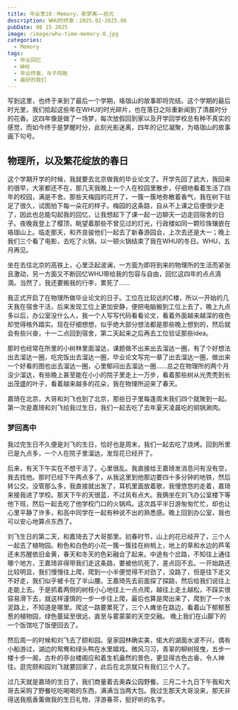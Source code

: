 ```yaml
---
title: 毕业季10：Memory，弥梦离——拾光
description: WHU的终章：2025.02-2025.06
pubDate: 08 15 2025
image: /image/whu-time-memory-8.jpg
categories:
  - Memory
tags:
  - 毕业回忆
  - WHU
  - 毕业终章，与子同袍
  - 最好的我们
---
```


写到这里，也终于来到了最后一个学期，珞珈山的故事即将完结。这个学期的最后时光里，我们拾起这些年在WHU的时光碎片，也在落日之际重新闻到了清晨时分的花香。这四年像是做了一场梦，每次放假回到家以及开学回学校总有种不真实的感觉，而如今终于是梦醒时分，此刻光影迷离，四年的记忆凝聚，为珞珈山的故事画下句号。

## 物理所，以及繁花绽放的春日

这个学期开学的时候，我就要去北京做我的毕业论文了。开学先回了武大，我回来的很早，大家都还不在，那几天我晚上一个人在校园里散步，仔细地看着生活了四年的校园，满是不舍。那些天梅园的花开了，一簇一簇地弥散着香气，我在树下驻足了很久，试图拍下每一朵花的样子。梅园的这条路，自从不上课之后便很少走了，因此也总能勾起我的回忆，让我想起下了课一起一边聊天一边走回宿舍的日子。夜晚我登上了樱顶，眺望着那些不曾见过的灯光，行政楼如同一颗珍珠镶嵌在珞珈山上。临走那天，和齐良骏他们一起去了新春游园会，上次去还是大一；晚上我们三个看了电影，去吃了火锅，以一顿火锅结束了我在WHU的冬日。WHU，五月再见。

坐在去往北京的高铁上，心里泛起波澜，一方面为即将到来的物理所的生活而紧张且激动，另一方面又不断回忆WHU带给我的包容与自由，回忆这四年的点点滴滴。当然了，我还要搬我的行李，累死了......

我正式开启了在物理所做毕业论文的日子。工位在比较远的C楼，所以一开始的几天我在宿舍干活，后来发现工位上更加安静，便把电脑搬到工位上去了，晚上九点多以后，办公室没什么人，我一个人写写代码看看论文，看着外面越来越深的夜色却觉得格外踏实。现在仔细想想，似乎绝大部分想法都是那些晚上想到的，然后就会有些兴奋，十一二点回到宿舍，第二天起来之后再去工位验证那些idea。

那时也经常在所里的小树林里面溜达，课题做不出来出去溜达一圈，有了个好想法出去溜达一圈，吃完饭出去溜达一圈，毕业论文写完一章了出去溜达一圈，做出来一个好看的图也出去溜达一圈，心里郁闷出去溜达一圈......总之在物理所的两个月没少溜达，有些晚上甚至能在小小的院子里走上一万步，看着那些树从光秃秃到长出茂盛的叶子，看着越来越多的花朵，我在物理所迎来了春天。

嘉琦在北京，大哥和刘飞也到了北京，那些日子里每逢周末我们四个就聚到一起。第一次是嘉琦和刘飞给我过生日，我们一起去吃了去年夏天凌晨吃的铜锅涮肉。

### 梦回高中

我过完生日不久便是刘飞的生日，恰好也是周末，我们一起去吃了烧烤。回到所里已是九点多，一个人在院子里溜达，发现花已经开了。

后来，有天下午实在不想干活了，心里很乱。我直接给王嘉琦发消息问有没有空，我去找他。那时已经下午两点多了，从我这里到他那边要四十多分钟的地铁，然后转公交。没管那么多，我直接就出发了，耳机里面放着歌，我慢悠悠的走着，嘉琦来接我进了学校。那天下午的天很蓝，不过风有点大。我俩坐在刘飞办公室楼下等他下班，然后一起去吃了他学校门口的火锅鸡。这次昌平半日游匆匆忙忙，却也让心里平静了许多，和高中同学在一起有种说不出的熟悉感。晚上回到办公室，我也可以安心地算点东西了。

刘飞生日的第二天，和嘉琦去了大哥那里。初春时节，山上的花已经开了，三个人一起去了植物园。粉色和白色的小花一簇一簇挂在树梢上，地上的草和水边的芦苇还未苏醒依旧金黄，春天和冬天的色彩融合了起来。中途有个岔路，不知往上通往哪个地方，王嘉琦非得带我们走这条路，要被他坑死了，差点回不去。一开始路还比较明显，我们慢慢往上爬，爬到一小半便觉得不对劲了，没路了，但是往下走又不好走，我们似乎被卡在了半山腰。王嘉琦先去前面探了探路，然后给我们说往上走能上去。于是抓着两侧的树枝小心地往上一点点爬，越往上走土越松，不踩实很容易滑下去，就这样谨慎的一步一步往上爬，最后也算是爬出来了，爬到了一个水泥路上，不知道是哪里。爬这一路要累死了，三个人瘫坐在路边，看着山下郁郁葱葱的植物园，绿色蔓延至很远，直至与雾蒙蒙的天空交融。
晚上我们在山脚下的一个饭馆吃了饭便回去了。

然后周一的时候和刘飞去了颐和园。皇家园林确实美，偌大的湖面水波不兴，偶有小船游过，湖边的鸳鸯和绿头鸭在水里嬉戏。微风习习，青翠的柳树摇曳，五步一楼十步一阁，古朴的亭台楼阁应和着生机盎然的景色，更显得古色古香，令人神往。逛完颐和园刘飞就要回家了，此后在北京就只有我们三个人了。

过几天就是嘉琦的生日了，我们商量着去奥森公园野餐。三月二十九日下午我和大哥去采购了野餐吃吃喝喝的东西，满满当当两大包。我过生那天大哥没来，那天非得送我瓶香薰做我的生日礼物，浮游春茶，挺好听的名字。

